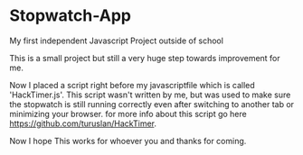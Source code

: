 # Stopwatch-App

My first independent Javascript Project outside of school

This is a small project but still a very huge step towards improvement for me.


Now I placed a script right before my javascriptfile which is called 'HackTimer.js'.
This script wasn't written by me, but was used to make sure the stopwatch is still
running correctly even after switching to another tab or minimizing your browser.
for more info about this script go here https://github.com/turuslan/HackTimer.

Now I hope This works for whoever you and thanks for coming.
